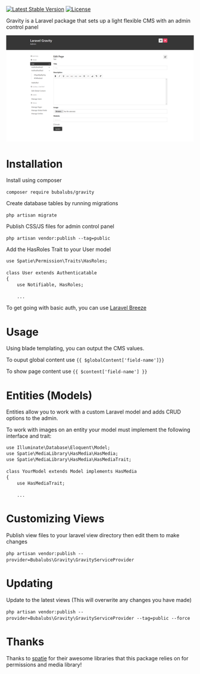 [![Latest Stable Version](https://poser.pugx.org/bubalubs/gravity/v/stable)](https://packagist.org/packages/bubalubs/gravity)
[![License](https://poser.pugx.org/bubalubs/gravity/license)](https://packagist.org/packages/bubalubs/gravity)

Gravity is a Laravel package that sets up a light flexible CMS with an admin control panel

![screenshot](/screenshot1.png)

# Installation

Install using composer

`composer require bubalubs/gravity`

Create database tables by running migrations

`php artisan migrate`

Publish CSS/JS files for admin control panel

`php artisan vendor:publish --tag=public`

Add the HasRoles Trait to your User model

```
use Spatie\Permission\Traits\HasRoles;

class User extends Authenticatable
{
    use Notifiable, HasRoles;

    ...
```

To get going with basic auth, you can use [Laravel Breeze](https://laravel.com/docs/10.x/starter-kits#laravel-breeze)

# Usage

Using blade templating, you can output the CMS values.

To ouput global content use `{{ $globalContent['field-name']}}`

To show page content use `{{ $content['field-name'] }}`

# Entities (Models)

Entities allow you to work with a custom Laravel model and adds CRUD options to the admin.

To work with images on an entity your model must implement the following interface and trait:

```
use Illuminate\Database\Eloquent\Model;
use Spatie\MediaLibrary\HasMedia\HasMedia;
use Spatie\MediaLibrary\HasMedia\HasMediaTrait;

class YourModel extends Model implements HasMedia
{
    use HasMediaTrait;
    
    ...
```

# Customizing Views

Publish view files to your laravel view directory then edit them to make changes

`php artisan vendor:publish --provider=Bubalubs\Gravity\GravityServiceProvider`

# Updating

Update to the latest views (This will overwrite any changes you have made)

`php artisan vendor:publish --provider=Bubalubs\Gravity\GravityServiceProvider --tag=public --force`

# Thanks

Thanks to [spatie](https://spatie.be/open-source) for their awesome libraries that this package relies on for permissions and media library!
